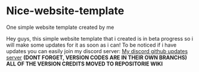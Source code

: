# Nice-website-template
One simple website template created by me

Hey guys, this simple website template that i created is in beta progress so i will make some updates for it as soon as i can!
To be noticed if i have updates you can easily join my discord server: <a href="https://discord.gg/buqPrVyXJ7">My discord github updates server</a>
<b>(DONT FORGET, VERSION CODES ARE IN THEIR OWN BRANCHS)</b><br>
<b><h> ALL OF THE VERSION CREDITS MOVED TO REPOSITORIE WIKI</h><b>
     
